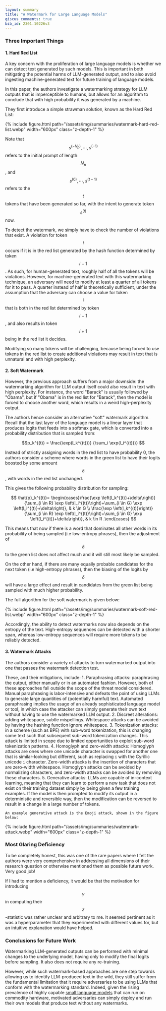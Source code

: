 ```yaml
---
layout: summary
title: "A Watermark for Large Language Models"
giscus_comments: true
bib_id: 2301.10226v3
---
```


### Three Important Things

#### 1. Hard Red List
A key concern with the proliferation of large language models is whether we can detect text generated
by such models. This is important in both mitigating the potential harms of LLM-generated output,
and to also avoid ingesting machine-generated text for future training of language models.

In this paper, the authors investigate a watermarking strategy for LLM outputs
that is imperceptible to humans, but allows for an algorithm to conclude
that with high probability it was generated by a machine.

They first introduce a simple strawman solution, known as the Hard Red List:

{% include figure.html 
    path="/assets/img/summaries/watermark-hard-red-list.webp"
    width="600px"
    class="z-depth-1"
%}

Note that $$s^{(-N_p)}, \cdots, s^{(-1)}$$ refers to the initial prompt
of length $$N_p$$, and $$s^{(0)}, \cdots, s^{(t-1)}$$ refers to the $$t$$ tokens
that have been generated so far, with the intent to generate token $$s^{(t)}$$ now.

To detect the watermark, we simply have to check the number of violations
that exist. A violation for token $$i$$ occurs if it is in the red list
generated by the hash function determined by token $$i-1$$. As such, 
for human-generated text, roughly half of all the tokens will be violations.
However, for machine-generated text with this watermarking technique,
an adversary will need to modify at least a quarter of all tokens
for it to pass. A quarter instead of half is theoretically sufficient, under the 
assumption that the adversary can choose a value for token $$i$$ that is both
in the red list determined by token $$i-1$$, and also results in token $$i+1$$
being in the red list it decides. 

Modifying so many tokens will be challenging, because being forced to use
tokens in the red list to create additional violations may result in text that
is unnatural and with high perplexity.


#### 2. Soft Watermark
However, the previous approach suffers from a major downside: the watermarking
algorithm for LLM output itself could also result in text with high perplexity.
For instance, the word "Barack" is usually followed by "Obama", but if "Obama"
is in the red list for "Barack", then the model is forced to choose another
word, which results in a weird high-perplexity output. 

The authors hence consider an alternative "soft" watermark algorithm.
Recall that the last layer of the language model is a linear layer that produces logits
that feeds into a softmax gate, which is converted into a probability
distribution that is sampled from:

$$p_k^{(t)} = 
\frac{\exp(l_k^{(t)})}
{\sum_i \exp(l_i^{(t)})} $$

Instead of strictly assigning words in the red list to have probability 0,
the authors consider a scheme where words in the green list to have their
logits boosted by some amount $$\delta$$, with words in the red list unchanged.

This gives the following probability distribution for sampling:

$$
\hat{p}_k^{(t)}= \begin{cases}\frac{\exp \left(l_k^{(t)}+\delta\right)}{\sum_{i \in R} \exp \left(l_i^{(t)}\right)+\sum_{i \in G} \exp \left(l_i^{(t)}+\delta\right)}, & k \in G \\ \frac{\exp \left(l_k^{(t)}\right)}{\sum_{i \in R} \exp \left(l_i^{(t)}\right)+\sum_{i \in G} \exp \left(l_i^{(t)}+\delta\right)}, & k \in R .\end{cases}
$$

This means that now if there is a word that dominates all other words in its
probability of being sampled (i.e low-entropy phrases), then the adjustment of
$$\delta$$ to the green list does not affect much and it will still most likely
be sampled.

On the other hand, if there are many equally probable candidates for the next
token (i.e high-entropy phrases), then the biasing of the logits by $$\delta$$
will have a large effect and result in candidates from the green list being
sampled with much higher probability.

The full algorithm for the soft watermark is given below: 

{% include figure.html 
    path="/assets/img/summaries/watermark-soft-red-list.webp"
    width="600px"
    class="z-depth-1"
%}

Accordingly, the ability to detect watermarks now also depends on the entropy of
the text. High-entropy sequences can be detected with a shorter span, whereas
low-entropy sequences will require more tokens to be reliably detected.

#### 3. Watermark Attacks

The authors consider a variety of attacks to turn watermarked output
into one that passes the watermark detection test.

These, and their mitigations, include:
1. 
    Paraphrasing attacks: paraphrasing the output, either manually or in an automated fashion. 
    However, both of these approaches fall outside the scope of the threat model considered.
    Manual paraphrasing is labor-intensive and defeats the point of using LLMs to generate large quantities
    of (potentially harmful) text. Automated paraphrasing implies the usage of an already sophisticated language
    model or tool, in which case the attacker can simply generate their own text without having to use the watermarked LLM output.
2. 
    Discreet alterations: adding whitespace, subtle mispellings. Whitespace attacks can be avoided by having the hashing
    function ignore whitespace.
3. 
    Tokenization attacks: in a scheme (such as BPE) with sub-word tokenization, this is changing some text such that subsequent sub-word tokenization changes. This attack is limited in scope due to limited opportunities to exploit sub-word tokenization patterns.
4. 
    Homoglyph and zero-width attacks: Homoglyph attacks are ones where one
    unicode character is swapped for another one that is similar-looking but
    different, such as replacing `i` with the Cyrillic unicode `i` character.
    Zero-width attacks is the insertion of characters that are zero-width whitespace.
    Homoglyph attacks can be avoided by normalizing characters, and zero-width attacks
    can be avoided by removing these characters.
5. 
    Generative attacks: LLMs are capable of in-context learning, meaning that
    they can learn to perform a new task that does not exist on their training
    dataset simply by being given a few training examples. If the model is then
    prompted to modify its output in a deterministic and reversible way, then
    the modification can be reversed to result in a change in a large number of
    tokens.

    An example generative attack is the Emoji attack, shown in the figure below:

{% include figure.html 
    path="/assets/img/summaries/watermark-attack.webp"
    width="600px"
    class="z-depth-1"
%}

### Most Glaring Deficiency
To be completely honest, this was one of the rare papers where I felt the
authors were very comprehensive in addressing all dimensions of their research
question or otherwise mentioned them as possible future work. Very good job!

If I had to mention a deficiency, it would be that the motivation for
introducing $$\gamma$$ in computing their $$z$$-statistic was rather unclear
and arbitrary to me. It seemed pertinent as it was a hyperparameter that they
experimented with different values for, but an intuitive explanation would have helped.

### Conclusions for Future Work
Watermarking LLM-generated outputs can be performed with minimal changes to the underlying model,
having only to modify the final logits before sampling. It also does not require any re-training.

However, while such watermark-based approaches are one step towards allowing us
to identify LLM-produced text in the wild, they still suffer from the fundamental
limitation that it require adversaries to be using LLMs that conform with the watermarking standard.
Indeed, given the rising prevalence of highly capable [small language models](https://ai.meta.com/llama/)
that can run on commodity hardware,
motivated adversaries can simply deploy and run their own models that produce
text without any watermarks.